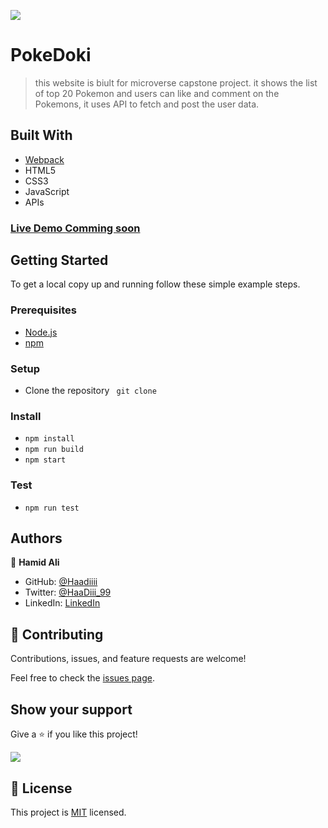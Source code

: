 ![](https://img.shields.io/badge/PokeDoki-v1.0.0-blue.svg)

# PokeDoki

> this website is biult for microverse capstone project. it shows the list of top 20 Pokemon and users can like and comment on the Pokemons, it uses API to fetch and post the user data.



## Built With

- [Webpack](https://webpack.js.org/)
- HTML5
- CSS3
- JavaScript
- APIs

### [Live Demo Comming soon](#)



## Getting Started

To get a local copy up and running follow these simple example steps.

### Prerequisites
- [Node.js](https://nodejs.org/)
- [npm](https://www.npmjs.com/)

### Setup
- Clone the repository ` git clone`

### Install
- `npm install`
- `npm run build`
- `npm start`

### Test
- `npm run test`

## Authors

👤 **Hamid Ali**
- GitHub: [@Haadiiii](https://github.com/Haadiiii)
- Twitter: [@HaaDiii_99](https://twitter.com/HaaDiii_99)
- LinkedIn: [LinkedIn](https://www.linkedin.com/in/hamid-ali-01a872213/)
## 🤝 Contributing

Contributions, issues, and feature requests are welcome!

Feel free to check the [issues page](../../issues/).

## Show your support

Give a ⭐️ if you like this project!
    
![](https://img.shields.io/badge/stars-0.0.1-brightgreen.svg)

## 📝 License

This project is [MIT](./MIT.md) licensed.
